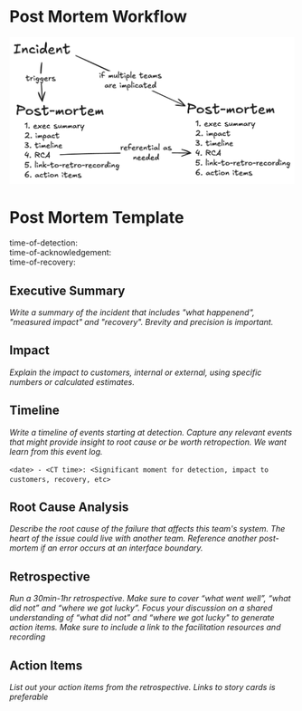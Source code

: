 
# Post Mortem Workflow

![post-mortem](post_mortem_workflow.png)

# Post Mortem Template 

time-of-detection: </br>
time-of-acknowledgement: </br>
time-of-recovery:  </br>

## Executive Summary
*Write a summary of the incident that includes "what happenend", "measured impact" and "recovery". Brevity and precision is important.*

## Impact
*Explain the impact to customers, internal or external, using specific numbers or calculated estimates.*

## Timeline
*Write a timeline of events starting at detection. Capture any relevant events that might provide insight to root cause or be worth retropection. We want learn from this event log.*

`<date> - <CT time>: <Significant moment for detection, impact to customers, recovery, etc>`

## Root Cause Analysis
*Describe the root cause of the failure that affects this team's system. The heart of the issue could live with another team. Reference another post-mortem if an error occurs at an interface boundary.*

## Retrospective
*Run a 30min-1hr retrospective. Make sure to cover “what went well”, “what did not” and “where we got lucky”. Focus your discussion on a shared understanding of “what did not” and “where we got lucky" to generate action items. Make sure to include a link to the facilitation resources and recording*

## Action Items
*List out your action items from the retrospective. Links to story cards is preferable*